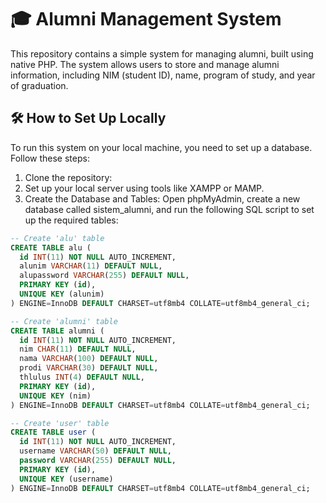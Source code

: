 # 🎓 Alumni Management System
This repository contains a simple system for managing alumni, built using native PHP. The system allows users to store and manage alumni information, including NIM (student ID), name, program of study, and year of graduation.

## 🛠️ How to Set Up Locally
To run this system on your local machine, you need to set up a database. Follow these steps:
1. Clone the repository:
2. Set up your local server using tools like XAMPP or MAMP.
3. Create the Database and Tables:
Open phpMyAdmin, create a new database called sistem_alumni, and run the following SQL script to set up the required tables:

```sql
-- Create 'alu' table
CREATE TABLE alu (
  id INT(11) NOT NULL AUTO_INCREMENT,
  alunim VARCHAR(11) DEFAULT NULL,
  alupassword VARCHAR(255) DEFAULT NULL,
  PRIMARY KEY (id),
  UNIQUE KEY (alunim)
) ENGINE=InnoDB DEFAULT CHARSET=utf8mb4 COLLATE=utf8mb4_general_ci;

-- Create 'alumni' table
CREATE TABLE alumni (
  id INT(11) NOT NULL AUTO_INCREMENT,
  nim CHAR(11) DEFAULT NULL,
  nama VARCHAR(100) DEFAULT NULL,
  prodi VARCHAR(30) DEFAULT NULL,
  thlulus INT(4) DEFAULT NULL,
  PRIMARY KEY (id),
  UNIQUE KEY (nim)
) ENGINE=InnoDB DEFAULT CHARSET=utf8mb4 COLLATE=utf8mb4_general_ci;

-- Create 'user' table
CREATE TABLE user (
  id INT(11) NOT NULL AUTO_INCREMENT,
  username VARCHAR(50) DEFAULT NULL,
  password VARCHAR(255) DEFAULT NULL,
  PRIMARY KEY (id),
  UNIQUE KEY (username)
) ENGINE=InnoDB DEFAULT CHARSET=utf8mb4 COLLATE=utf8mb4_general_ci;

```
